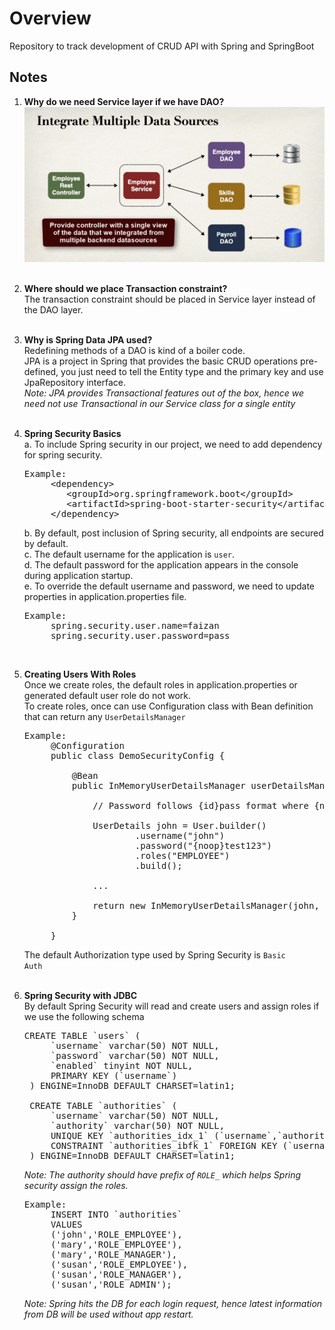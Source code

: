 <h1>Overview</h1>

Repository to track development of CRUD API with Spring and SpringBoot

<h2>Notes</h2>

1. <strong>Why do we need Service layer if we have DAO?</strong> <br>
![Dao And Service](./img/daoAndService.PNG?raw=true "DaoAndService") <br><br>
2. <strong>Where should we place Transaction constraint?</strong> <br>
    The transaction constraint should be placed in Service layer instead of the DAO layer. <br><br>
3. <strong>Why is Spring Data JPA used?</strong> <br>
    Redefining methods of a DAO is kind of a boiler code. <br>
    JPA is a project in Spring that provides the basic CRUD operations pre-defined, 
    you just need to tell the Entity type and the primary key and use JpaRepository interface. <br>
    <em>Note: JPA provides Transactional features out of the box, 
        hence we need not use Transactional in our Service class for a single entity</em> <br><br>
4. <strong>Spring Security Basics</strong> <br>
    a. To include Spring security in our project, we need to add dependency for spring security. <br>
    <pre>Example:
        &lt;dependency&gt;
           &lt;groupId>org.springframework.boot&lt;/groupId&gt;
           &lt;artifactId>spring-boot-starter-security&lt;/artifactId&gt;
        &lt;/dependency&gt;</pre> 
    b. By default, post inclusion of Spring security, all endpoints are secured by default. <br>
    c. The default username for the application is <code>user</code>. <br>
    d. The default password for the application appears in the console during application startup. <br>
    e. To override the default username and password, we need to update properties in application.properties file. <br>
    <pre>Example:
        spring.security.user.name=faizan
        spring.security.user.password=pass</pre> <br>
5. <strong>Creating Users With Roles</strong> <br>
    Once we create roles, the default roles in application.properties or generated default user role do not work. <br>
    To create roles, once can use Configuration class with Bean definition that can return any <code>UserDetailsManager</code> <br>
    <pre>Example:
        @Configuration
        public class DemoSecurityConfig {
        
            @Bean
            public InMemoryUserDetailsManager userDetailsManager() {
        
                // Password follows {id}pass format where {noop} means storing password in plain text
        
                UserDetails john = User.builder()
                        .username("john")
                        .password("{noop}test123")
                        .roles("EMPLOYEE")
                        .build();
        
                ...
                
                return new InMemoryUserDetailsManager(john, mary, susan);
            }
        
        }</pre>
    The default Authorization type used by Spring Security is <code>Basic Auth</code> <br><br>
6. <strong>Spring Security with JDBC</strong> <br>
    By default Spring Security will read and create users and assign roles if we use the following schema <br>
    <pre>CREATE TABLE `users` (
        `username` varchar(50) NOT NULL,
        `password` varchar(50) NOT NULL,
        `enabled` tinyint NOT NULL,
        PRIMARY KEY (`username`)
    ) ENGINE=InnoDB DEFAULT CHARSET=latin1;
   
    CREATE TABLE `authorities` (
        `username` varchar(50) NOT NULL,
        `authority` varchar(50) NOT NULL,
        UNIQUE KEY `authorities_idx_1` (`username`,`authority`),
        CONSTRAINT `authorities_ibfk_1` FOREIGN KEY (`username`) REFERENCES `users` (`username`)
    ) ENGINE=InnoDB DEFAULT CHARSET=latin1; </pre>
   
    <em>Note: The authority should have prefix of <code>ROLE_</code> which helps Spring security assign the roles.</em> <br>
    <pre>Example: 
        INSERT INTO `authorities` 
        VALUES
        ('john','ROLE_EMPLOYEE'),
        ('mary','ROLE_EMPLOYEE'),
        ('mary','ROLE_MANAGER'),
        ('susan','ROLE_EMPLOYEE'),
        ('susan','ROLE_MANAGER'),
        ('susan','ROLE_ADMIN');</pre>
    <em>Note: Spring hits the DB for each login request, hence latest information from DB will be used without app restart.</em> <br><br>